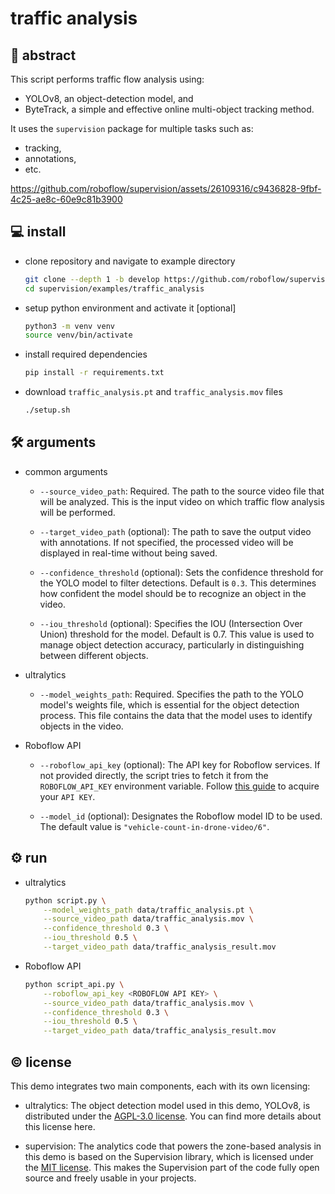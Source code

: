 # traffic analysis

## 👋 abstract

This script performs traffic flow analysis using:
- YOLOv8, an object-detection model, and
- ByteTrack, a simple and effective online multi-object tracking method. 

It uses the `supervision` package for multiple tasks such as:
- tracking, 
- annotations, 
- etc.

https://github.com/roboflow/supervision/assets/26109316/c9436828-9fbf-4c25-ae8c-60e9c81b3900

## 💻 install

- clone repository and navigate to example directory

    ```bash
    git clone --depth 1 -b develop https://github.com/roboflow/supervision.git
    cd supervision/examples/traffic_analysis
    ```

- setup python environment and activate it \[optional\]

    ```bash
    python3 -m venv venv
    source venv/bin/activate
    ```

- install required dependencies

    ```bash
    pip install -r requirements.txt
    ```

- download `traffic_analysis.pt` and `traffic_analysis.mov` files

    ```bash
    ./setup.sh
    ```

## 🛠️ arguments

- common arguments

    - `--source_video_path`: Required. The path to the source video file that will be analyzed. This is the input video on which traffic flow analysis will be performed.

    - `--target_video_path` (optional): The path to save the output video with annotations. If not specified, the processed video will be displayed in real-time without being saved.

    - `--confidence_threshold` (optional): Sets the confidence threshold for the YOLO model to filter detections. Default is `0.3`. This determines how confident the model should be to recognize an object in the video.

    - `--iou_threshold` (optional): Specifies the IOU (Intersection Over Union) threshold for the model. Default is 0.7. This value is used to manage object detection accuracy, particularly in distinguishing between different objects.

- ultralytics

    - `--model_weights_path`: Required. Specifies the path to the YOLO model's weights file, which is essential for the object detection process. This file contains the data that the model uses to identify objects in the video.

- Roboflow API

    - `--roboflow_api_key` (optional): The API key for Roboflow services. If not provided
        directly, the script tries to fetch it from the `ROBOFLOW_API_KEY` environment
        variable. Follow [this guide](https://docs.roboflow.com/api-reference/authentication#retrieve-an-api-key)
        to acquire your `API KEY`.

    - `--model_id` (optional): Designates the Roboflow model ID to be used. The default
        value is `"vehicle-count-in-drone-video/6"`.

## ⚙️ run

- ultralytics

    ```bash
    python script.py \
        --model_weights_path data/traffic_analysis.pt \
        --source_video_path data/traffic_analysis.mov \
        --confidence_threshold 0.3 \
        --iou_threshold 0.5 \
        --target_video_path data/traffic_analysis_result.mov
    ```

- Roboflow API

    ```bash
    python script_api.py \
        --roboflow_api_key <ROBOFLOW API KEY> \
        --source_video_path data/traffic_analysis.mov \
        --confidence_threshold 0.3 \
        --iou_threshold 0.5 \
        --target_video_path data/traffic_analysis_result.mov
    ```

## © license

This demo integrates two main components, each with its own licensing:

- ultralytics: The object detection model used in this demo, YOLOv8, is distributed under the [AGPL-3.0 license](https://github.com/ultralytics/ultralytics/blob/main/LICENSE). You can find more details about this license here.

- supervision: The analytics code that powers the zone-based analysis in this demo is based on the Supervision library, which is licensed under the [MIT license](https://github.com/roboflow/supervision/blob/develop/LICENSE.md). This makes the Supervision part of the code fully open source and freely usable in your projects.
